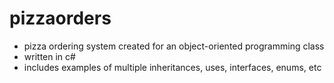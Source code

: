# pizzaorders
- pizza ordering system created for an object-oriented programming class
- written in c#
- includes examples of multiple inheritances, uses, interfaces, enums, etc
